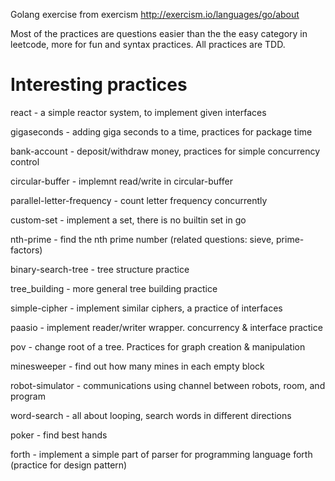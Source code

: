 Golang exercise from exercism http://exercism.io/languages/go/about

Most of the practices are questions easier than the the easy category 
in leetcode, more for fun and syntax practices. 
All practices are TDD.

Interesting practices 
==============================
react - a simple reactor system, to implement given interfaces

gigaseconds - adding giga seconds to a time, practices for package time

bank-account - deposit/withdraw money, practices for simple concurrency control

circular-buffer - implemnt read/write in circular-buffer

parallel-letter-frequency - count letter frequency concurrently

custom-set - implement a set, there is no builtin set in go 

nth-prime - find the nth prime number (related questions: sieve, prime-factors)

binary-search-tree - tree structure practice

tree_building - more general tree building practice

simple-cipher - implement similar ciphers, a practice of interfaces

paasio - implement reader/writer wrapper. concurrency & interface practice

pov - change root of a tree. Practices for graph creation & manipulation 

minesweeper - find out how many mines in each empty block

robot-simulator - communications using channel between robots, room, and program

word-search - all about looping, search words in different directions

poker - find best hands

forth - implement a simple part of parser for programming language forth (practice for design pattern)
